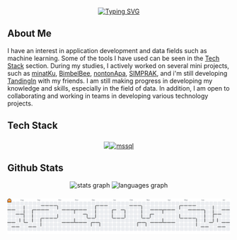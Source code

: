 <!--
**husnakamilaa/husnakamilaa** is a ✨ _special_ ✨ repository because its `README.md` (this file) appears on your GitHub profile.

Here are some ideas to get you started:

- 🔭 I’m currently working on ...
- 🌱 I’m currently learning ...
- 👯 I’m looking to collaborate on ...
- 🤔 I’m looking for help with ...
- 💬 Ask me about ...
- 📫 How to reach me: ...
- 😄 Pronouns: ...
- ⚡ Fun fact: ...
-->

###
<div align='center'>
  <a href="https://git.io/typing-svg"><img src="https://readme-typing-svg.herokuapp.com?font=Fira+Code&size=30&pause=1000&color=FFFFFF&width=435&lines=Hi+I'm+Husna+%F0%9F%91%8B" alt="Typing SVG" /></a>
</div>



<h2 align="left">About Me</h2>

<p>I have an interest in application development and data fields such as machine learning. Some of the tools I have used can be seen in the <a href="#tech-stack">Tech Stack</a> section. During my studies, I actively worked on several mini projects, such as <a href="https://github.com/husnakamilaa/minatKu">minatKu</a>, <a href="https://github.com/husnakamilaa/BimbelBee">BimbelBee</a>, <a href="https://github.com/husnakamilaa/Film">nontonApa</a>, <a href="https://github.com/husnakamilaa/20230140238_UAS_PDW">SIMPRAK</a>, and i'm still developing <a href="https://github.com/husnakamilaa/TandingIn">TandingIn</a> with my friends. I am still making progress in developing my knowledge and skills, especially in the field of data. In addition, I am open to collaborating and working in teams in developing various technology projects.</p>

<h2 align="left" id="tech-stack">Tech Stack</h2>

###
<!-- <div align="center">
  <img src="https://cdn.jsdelivr.net/gh/devicons/devicon/icons/javascript/javascript-original.svg" height="40" alt="javascript logo"  />
  <img width="12" />
  <img src="https://cdn.jsdelivr.net/gh/devicons/devicon/icons/cplusplus/cplusplus-original.svg" height="40" alt="cplusplus logo"  />
  <img width="12" />
  <img src="https://cdn.jsdelivr.net/gh/devicons/devicon/icons/python/python-original.svg" height="40" alt="python logo"  />
  <img width="12" />
  <img src="https://cdn.jsdelivr.net/gh/devicons/devicon/icons/html5/html5-original.svg" height="40" alt="html5 logo"  />
  <img width="12" />
  <img src="https://cdn.jsdelivr.net/gh/devicons/devicon/icons/css3/css3-original.svg" height="40" alt="css3 logo"  />
  <img width="12" />
  <img src="https://cdn.jsdelivr.net/gh/devicons/devicon/icons/tailwindcss/tailwindcss-original-wordmark.svg" height="40" alt="tailwindcss logo"  />
  <img width="12" />
  <img src="https://cdn.jsdelivr.net/gh/devicons/devicon/icons/bootstrap/bootstrap-original.svg" height="40" alt="bootstrap logo"  />
  <img width="12" />
  <img src="https://cdn.jsdelivr.net/gh/devicons/devicon/icons/php/php-original.svg" height="40" alt="php logo"  />
  <img width="12" />
  <img src="https://cdn.jsdelivr.net/gh/devicons/devicon/icons/figma/figma-original.svg" height="40" alt="figma logo"  />
  <img width="12" />
  <img src="https://cdn.jsdelivr.net/gh/devicons/devicon/icons/pandas/pandas-original.svg" height="40" alt="pandas logo"  />
  <img width="12" />
  <img src="https://cdn.jsdelivr.net/gh/devicons/devicon/icons/numpy/numpy-original.svg" height="40" alt="numpy logo"  />
</div> -->

### 
<p align="center" style="display: flex; justify-content: center; align-items: center; gap: 0;">
  <a href="https://skillicons.dev" style="display: contents;">
    <img src="https://skillicons.dev/icons?i=html,css,javascript,bootstrap,tailwind,cs,cpp,docker,php,figma,py&theme=dark&perline=6" style="vertical-align: middle; margin: 0; padding: 0;" />
  </a>
  <a href="https://www.microsoft.com/en-us/sql-server" target="_blank" rel="noreferrer" style="margin-left: -4px;">
    <img src="https://www.svgrepo.com/show/303229/microsoft-sql-server-logo.svg" alt="mssql" width="40" height="40" style="vertical-align: middle; margin: 0; padding: 0;" />
  </a>
</p>

###
<h2 align="left">Github Stats</h2>

<div align="center">
  <img src="https://github-readme-stats.vercel.app/api?username=husnakamilaa&hide_title=false&hide_rank=false&show_icons=true&include_all_commits=true&count_private=true&disable_animations=false&theme=dracula&locale=en&hide_border=false&order=1" height="150" alt="stats graph"  />
  <img src="https://github-readme-stats.vercel.app/api/top-langs?username=husnakamilaa&locale=en&hide_title=false&layout=compact&card_width=320&langs_count=5&theme=dracula&hide_border=false&order=2" height="150" alt="languages graph"  />
</div>

###

<picture>
  <source media="(prefers-color-scheme: dark)" srcset="https://raw.githubusercontent.com/husnakamilaa/husnakamilaa/output/pacman-contribution-graph-dark.svg">
  <source media="(prefers-color-scheme: light)" srcset="https://raw.githubusercontent.com/husnakamilaa/husnakamilaa/output/pacman-contribution-graph.svg">
  <img alt="pacman contribution graph" src="https://raw.githubusercontent.com/husnakamilaa/husnakamilaa/output/pacman-contribution-graph.svg">
</picture>

###
